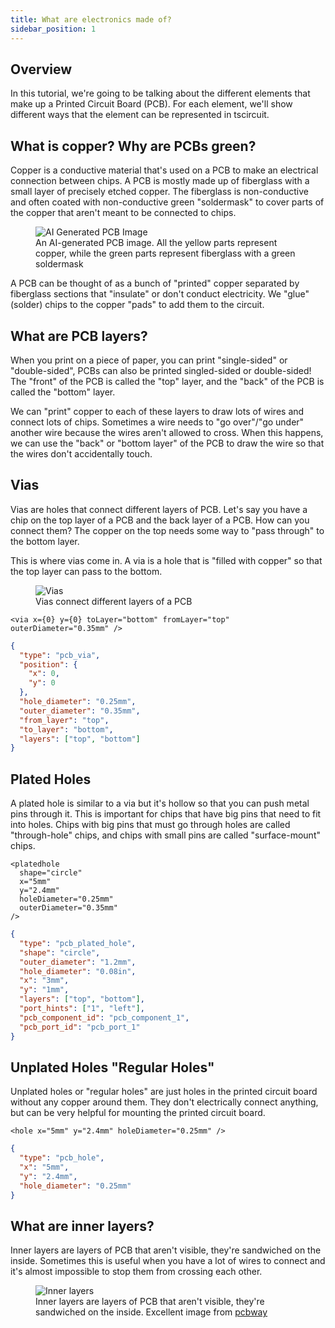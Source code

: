 ```yaml
---
title: What are electronics made of?
sidebar_position: 1
---
```


## Overview

In this tutorial, we're going to be talking about the different elements that
make up a Printed Circuit Board (PCB). For each element, we'll show different
ways that the element can be represented in tscircuit.

## What is copper? Why are PCBs green?

Copper is a conductive material that's used on a PCB to make an electrical
connection between chips. A PCB is mostly made up of fiberglass with a small
layer of precisely etched copper. The fiberglass is non-conductive and often
coated with non-conductive green "soldermask" to cover parts of the copper that
aren't meant to be connected to chips.

<figure style={{ textAlign: "center" }}>
<img style={{ width: 400, height: 240, objectFit: "cover" }} src="/img/ai-pcb-1.webp" alt="AI Generated PCB Image" />
<figcaption>An AI-generated PCB image. All the yellow parts represent copper, while the green parts represent fiberglass with a green soldermask</figcaption>
</figure>

A PCB can be thought of as a bunch of "printed" copper separated by fiberglass
sections that "insulate" or don't conduct electricity. We "glue" (solder) chips
to the copper "pads" to add them to the circuit.

## What are PCB layers?

When you print on a piece of paper, you can print "single-sided" or "double-sided",
PCBs can also be printed singled-sided or double-sided! The "front" of the PCB
is called the "top" layer, and the "back" of the PCB is called the "bottom" layer.

We can "print" copper to each of these layers to draw lots of wires and connect
lots of chips. Sometimes a wire needs to "go over"/"go under" another wire
because the wires aren't allowed to cross. When this happens, we can use the
"back" or "bottom layer" of the PCB to draw the wire so that the wires don't
accidentally touch.

## Vias

Vias are holes that connect different layers of PCB. Let's say you have a chip
on the top layer of a PCB and the back layer of a PCB. How can you connect them?
The copper on the top needs some way to "pass through" to the bottom layer.

This is where vias come in. A via is a hole that is "filled with copper" so that
the top layer can pass to the bottom.

<figure>
<img src="/img/via.png" alt="Vias" /> 
<figcaption>Vias connect different layers of a PCB</figcaption> 
</figure>

```tsx title="via.tsx"
<via x={0} y={0} toLayer="bottom" fromLayer="top" outerDiameter="0.35mm" />
```

```json titile="via.circuit.json"
{
  "type": "pcb_via",
  "position": {
    "x": 0,
    "y": 0
  },
  "hole_diameter": "0.25mm",
  "outer_diameter": "0.35mm",
  "from_layer": "top",
  "to_layer": "bottom",
  "layers": ["top", "bottom"]
}
```

## Plated Holes

A plated hole is similar to a via but it's hollow so that you can push metal pins
through it. This is important for chips that have big pins that need to fit into
holes. Chips with big pins that must go through holes are called "through-hole"
chips, and chips with small
pins are called "surface-mount" chips.

```tsx title="plated-hole.tsx"
<platedhole
  shape="circle"
  x="5mm"
  y="2.4mm"
  holeDiameter="0.25mm"
  outerDiameter="0.35mm"
/>
```

```json title="plated-hole.circuit.json"
{
  "type": "pcb_plated_hole",
  "shape": "circle",
  "outer_diameter": "1.2mm",
  "hole_diameter": "0.08in",
  "x": "3mm",
  "y": "1mm",
  "layers": ["top", "bottom"],
  "port_hints": ["1", "left"],
  "pcb_component_id": "pcb_component_1",
  "pcb_port_id": "pcb_port_1"
}
```

## Unplated Holes "Regular Holes"

Unplated holes or "regular holes" are just holes in the printed circuit board
without any copper around them. They don't electrically connect anything, but
can be very helpful for mounting the printed circuit board.

```tsx title="unplated-hole.tsx"
<hole x="5mm" y="2.4mm" holeDiameter="0.25mm" />
```

```json titile="unplated-hole.circuit.json"
{
  "type": "pcb_hole",
  "x": "5mm",
  "y": "2.4mm",
  "hole_diameter": "0.25mm"
}
```

## What are inner layers?

Inner layers are layers of PCB that aren't visible, they're sandwiched on the
inside. Sometimes this is useful when you have a lot of wires to connect and
it's almost impossible to stop them from crossing each other.

<figure>
<img src="/img/pcb-layers.png" alt="Inner layers" /> 
<figcaption>Inner layers are layers of PCB that aren't visible, they're sandwiched on the inside. Excellent image from <a href="https://www.pcbway.com/blog/Engineering_Technical/3_STEPS_How_to_determine_calculate_number_of_PCB_layers.html">pcbway</a></figcaption> 
</figure>
